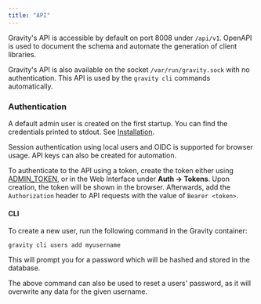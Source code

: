 ```yaml
---
title: "API"
---
```


Gravity's API is accessible by default on port 8008 under `/api/v1`. OpenAPI is used to document the schema and automate the generation of client libraries.

Gravity's API is also available on the socket `/var/run/gravity.sock` with no authentication. This API is used by the `gravity cli` commands automatically.

### Authentication

A default admin user is created on the first startup. You can find the credentials printed to stdout. See [Installation](../install).

Session authentication using local users and OIDC is supported for browser usage. API keys can also be created for automation.

To authenticate to the API using a token, create the token either using [ADMIN_TOKEN](../install/_index.md#advanced), or in the Web Interface under __Auth -> Tokens__. Upon creation, the token will be shown in the browser. Afterwards, add the `Authorization` header to API requests with the value of `Bearer <token>`.

#### CLI

To create a new user, run the following command in the Gravity container:

```
gravity cli users add myusername
```

This will prompt you for a password which will be hashed and stored in the database.

The above command can also be used to reset a users' password, as it will overwrite any data for the given username.
